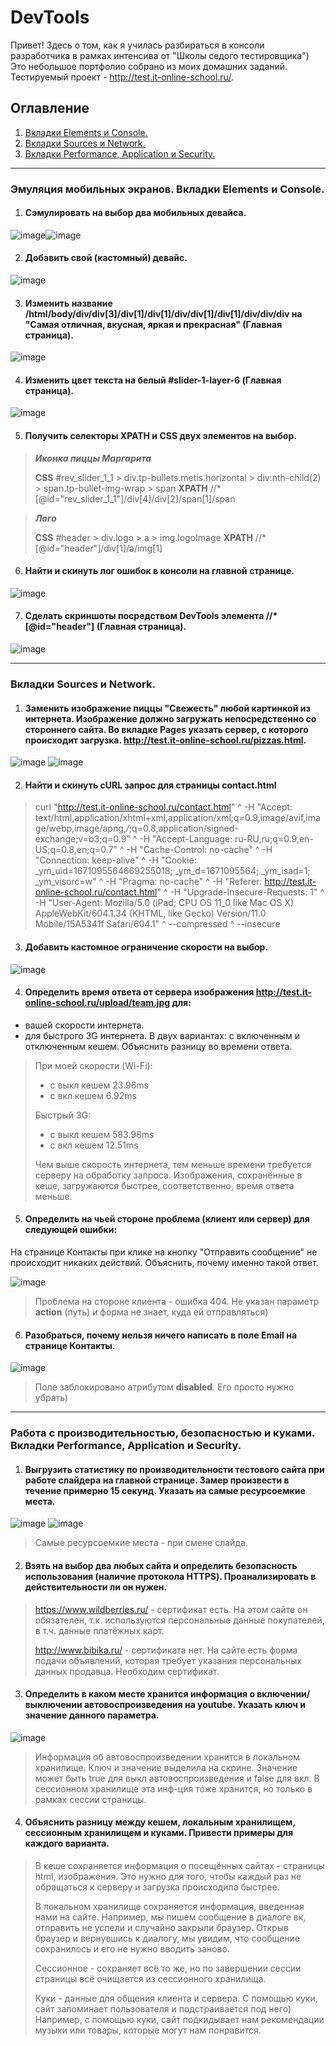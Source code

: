 # DevTools
Привет! Здесь о том, как я училась разбираться в консоли разработчика в рамках интенсива от "Школы седого тестировщика")
Это небольшое портфолио собрано из моих домашних заданий.
Тестируемый проект - http://test.it-online-school.ru/.

## Оглавление

1. [Вкладки Elements и Console.](эмуляция-мобильных-экранов-вкладки-elements-и-console)
2. [Вкладки Sources и Network.](вкладки-sources-и-network)
3. [Вкладки Performance, Application и Security.](работа-с-производительностью-безопасностью-и-куками-вкладки-performance-application-и-security)

_____

### Эмуляция мобильных экранов. Вкладки Elements и Console.
1. #### Сэмулировать на выбор два мобильных девайса.
![image](https://user-images.githubusercontent.com/97261554/236709646-e1803044-db57-4ae1-8bd1-0cc8669a28e9.png)![image](https://user-images.githubusercontent.com/97261554/236709987-40dff923-4def-4a12-82ed-e9cde5d59c86.png)

2. #### Добавить свой (кастомный) девайс.
![image](https://user-images.githubusercontent.com/97261554/236710201-929141ac-40a2-44c7-81e2-c5a10f907bc6.png)

3. #### Изменить название /html/body/div/div[3]/div[1]/div[1]/div/div[1]/div[1]/div/div/div на "Самая отличная, вкусная, яркая и прекрасная" (Главная страница).
![image](https://user-images.githubusercontent.com/97261554/236710261-a0c21c95-43ee-44bf-88be-b81462e49d02.png)

4. #### Изменить цвет текста на белый #slider-1-layer-6 (Главная страница).
![image](https://user-images.githubusercontent.com/97261554/236710320-80f59cbf-88c4-4fb1-b193-812838e3cdcf.png)

5. #### Получить селекторы XPATH и CSS двух элементов на выбор.
>***Иконка пиццы Маргарита***
>
>**CSS** #rev_slider_1_1 > div.tp-bullets.metis.horizontal > div:nth-child(2) > span.tp-bullet-img-wrap > span
**XPATH** //*[@id="rev_slider_1_1"]/div[4]/div[2]/span[1]/span


>***Лого***
>
>**CSS** #header > div.logo > a > img.logoImage
**XPATH** //*[@id="header"]/div[1]/a/img[1]

6. #### Найти и скинуть лог ошибок в консоли на главной странице.
![image](https://user-images.githubusercontent.com/97261554/236710502-f2ebf281-93b0-479d-bb8a-ce631abea394.png)

7. #### Сделать скриншоты посредством DevTools элемента //*[@id="header"] (Главная страница).
![image](https://user-images.githubusercontent.com/97261554/236710659-6c6c4688-0c1f-4031-82f4-a943f1e6a5ed.png)

_____

### Вкладки Sources и Network.
1. #### Заменить изображение пиццы "Свежесть" любой картинкой из интернета. Изображение должно загружать непосредственно со стороннего сайта. Во вкладке Pages указать сервер, с которого происходит загрузка. http://test.it-online-school.ru/pizzas.html.
![image](https://user-images.githubusercontent.com/97261554/236711046-8d6f5a7d-5aa8-4272-b0b8-0c5f39973db6.png)
![image](https://user-images.githubusercontent.com/97261554/236711129-ea801e0c-f4c6-4bd8-bfb1-dae559932751.png)

2. #### Найти и скинуть cURL запрос для страницы contact.html

>curl "http://test.it-online-school.ru/contact.html" ^
  -H "Accept: text/html,application/xhtml+xml,application/xml;q=0.9,image/avif,image/webp,image/apng,*/*;q=0.8,application/signed-exchange;v=b3;q=0.9" ^
  -H "Accept-Language: ru-RU,ru;q=0.9,en-US;q=0.8,en;q=0.7" ^
  -H "Cache-Control: no-cache" ^
  -H "Connection: keep-alive" ^
  -H "Cookie: _ym_uid=1671095564669255018; _ym_d=1671095564; _ym_isad=1; _ym_visorc=w" ^
  -H "Pragma: no-cache" ^
  -H "Referer: http://test.it-online-school.ru/contact.html" ^
  -H "Upgrade-Insecure-Requests: 1" ^
  -H "User-Agent: Mozilla/5.0 (iPad; CPU OS 11_0 like Mac OS X) AppleWebKit/604.1.34 (KHTML, like Gecko) Version/11.0 Mobile/15A5341f Safari/604.1" ^
  --compressed ^
  --insecure
  
  3. #### Добавить кастомное ограничение скорости на выбор.
  ![image](https://user-images.githubusercontent.com/97261554/236711235-5afe8884-075b-4666-900f-c9a5edbaf242.png)

  4. #### Определить время ответа от сервера изображения http://test.it-online-school.ru/upload/team.jpg для:
- вашей скорости интернета.
- для быстрого 3G интернета.
В двух вариантах: с включенным и отключенным кешем. Объяснить разницу во времени ответа.

>При моей скорости (Wi-Fi):
>- с выкл кешем 23.96ms
>- с вкл кешем 6.92ms
>
>Быстрый 3G:
>- с выкл кешем 583.98ms
>- с вкл кешем 12.51ms
>
>Чем выше скорость интернета, тем меньше времени 
требуется серверу на обработку запроса. 
Изображения, сохранённые в кеше, загружаются быстрее,
соответственно, время ответа меньше.

5. #### Определить на чьей стороне проблема (клиент или сервер) для следующей ошибки:
На странице Контакты при клике на кнопку "Отправить сообщение" не происходит никаких действий.
Объяснить, почему именно такой ответ.

![image](https://user-images.githubusercontent.com/97261554/236711351-5b22fa40-75f5-4f2d-8a37-0efebadaa479.png)

>Проблема на стороне клиента - ошибка 404. Не указан параметр **action** (путь) и форма не знает, куда ей отправляться)

 6. #### Разобраться, почему нельзя ничего написать в поле Email на странице Контакты.
 ![image](https://user-images.githubusercontent.com/97261554/236711431-73e5d1d4-314a-4955-893d-221ba9e22016.png)
>Поле заблокировано атрибутом **disabled**. Его просто нужно убрать)

_____

### Работа с производительностью, безопасностью и куками. Вкладки Performance, Application и Security.
1. #### Выгрузить статистику по производительности тестового сайта при работе слайдера на главной странице. Замер произвести в течение примерно 15 секунд. Указать на самые ресурсоемкие места.
![image](https://user-images.githubusercontent.com/97261554/236711639-eeed32bc-0042-494b-a0fc-e5ea548982df.png)
![image](https://user-images.githubusercontent.com/97261554/236714671-47c9372a-5658-452f-a164-b46d0f857ff4.png)
>Самые ресурсоемкие места - при смене слайда.

2. #### Взять на выбор два любых сайта и определить безопасность использования (наличие протокола HTTPS). Проанализировать в действительности ли он нужен.

>https://www.wildberries.ru/ - сертификат есть. 
На этом сайте он обязателен, т.к. используются персональные данные 
покупателей, в т.ч. данные платёжных карт.
>
>http://www.bibika.ru/ - сертификата нет. 
На сайте есть форма подачи объявлений, которая требует указания 
персональных данных продавца. Необходим сертификат.

3. #### Определить в каком месте хранится информация о включении/выключении автовоспроизведения на youtube. Указать ключ и значение данного параметра.
![image](https://user-images.githubusercontent.com/97261554/236711926-8503fb5b-0900-4c5b-bcfb-85da2bd99a40.png)

>Информация об автовоспроизведении хранится в локальном хранилище.
>Ключ и значение выделила на скрине. Значение может быть true для выкл автовоспроизведения и false для вкл. В сессионном хранилище эта инф-ция тоже хранится, но только в рамках сессии страницы.

4. #### Объяснить разницу между кешем, локальным хранилищем, сессионным хранилищем и куками. Привести примеры для каждого варианта.
>В кеше сохраняется информация о посещённых сайтах - страницы html, изображения. Это нужно для того, чтобы каждый раз не обращаться к серверу и загрузка происходила быстрее.
>
>В локальном хранилище сохраняется информация, введенная нами на сайте. Например, мы пишем сообщение в диалоге вк, отправить не успели и случайно закрыли браузер. Открыв браузер и вернувшись к диалогу, мы увидим, что сообщение сохранилось и его не нужно вводить заново.
>
>Сессионное - сохраняет всё то же, но по завершении сессии страницы всё очищается из сессионного хранилища.
>
>Куки - данные для общения клиента и сервера. С помощью куки, сайт запоминает пользователя и подстраивается под него) Например, с помощью куки, сайт подкидывает нам рекомендации музыки или товары, которые могут нам понравится.




